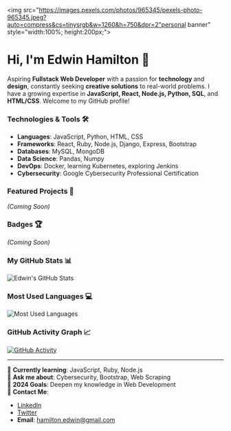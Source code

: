 <img src="https://images.pexels.com/photos/965345/pexels-photo-965345.jpeg?auto=compress&cs=tinysrgb&w=1260&h=750&dpr=2"personal banner" style="width:100%; height:200px;">

# Hi, I'm Edwin Hamilton 👋
Aspiring **Fullstack Web Developer** with a passion for **technology** and **design**, constantly seeking **creative solutions** to real-world problems. I have a growing expertise in **JavaScript, React, Node.js, Python, SQL**, and **HTML/CSS**. Welcome to my GitHub profile!

### Technologies & Tools 🛠️
- **Languages**: JavaScript, Python, HTML, CSS
- **Frameworks**: React, Ruby, Node.js, Django, Express, Bootstrap
- **Databases**: MySQL, MongoDB
- **Data Science**: Pandas, Numpy
- **DevOps**: Docker, learning Kubernetes, exploring Jenkins
- **Cybersecurity**: Google Cybersecurity Professional Certification

### Featured Projects 🚀
*(Coming Soon)*

### Badges 🏆
*(Coming Soon)*

### My GitHub Stats 📊
![Edwin's GitHub Stats](https://github-readme-stats.vercel.app/api?username=elber01&show_icons=true&theme=radical)

### Most Used Languages 💻
![Most Used Languages](https://github-readme-stats.vercel.app/api/top-langs/?username=elber01&layout=compact&theme=radical)

### GitHub Activity Graph 📈
[![GitHub Activity](https://github-readme-activity-graph.vercel.app/graph?username=elber01&theme=react-dark)](https://github.com/ashutosh00710/github-readme-activity-graph)

---

🌱 **Currently learning**: JavaScript, Ruby, Node.js  
💬 **Ask me about**: Cybersecurity, Bootstrap, Web Scraping  
🎯 **2024 Goals**: Deepen my knowledge in Web Development  
📧 **Contact Me**:  
- [LinkedIn](https://www.linkedin.com/in/edwin-alfredo-hamilton-pelegr%C3%ADn-aab85512/)  
- [Twitter](https://twitter.com/elber01)  
- **Email**: hamilton.edwin@gmail.com  
